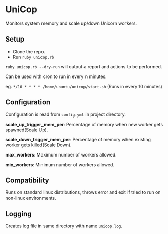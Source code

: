 # UniCop
Monitors system memory and scale up/down Unicorn workers.

## Setup

*  Clone the repo.
*  Run `ruby unicop.rb`
 
`ruby unicop.rb --dry-run` will output a report and actions to be performed.

Can be used with cron to run in every n minutes.

eg. `*/10 * * * * /home/ubuntu/unicop/start.sh` (Runs in every 10 minutes)

## Configuration

Configuration is read from `config.yml` in project directory.

**scale_up_trigger_mem_per**: Percentage of memory when new worker gets spawned(Scale Up).

**scale_down_trigger_mem_per**: Percentage of memory when existing worker gets killed(Scale Down).

**max_workers**: Maximum number of workers allowed.

**min_workers**: Minimum number of workers allowed.

## Compatibility

Runs on standard linux distributions, throws error and exit if tried to run on non-linux environments.

## Logging

Creates log file in same directory with name `unicop.log`.
